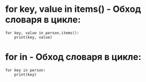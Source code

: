 for key, value in items() - Обход словаря в цикле:
==================================================
    for key, value in person.items():
        print(key, value)

for in - Обход словаря в цикле:
==================================================
    for key in person:
        print(key)